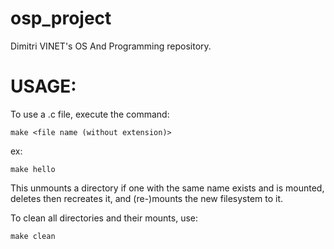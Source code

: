 # osp_project

Dimitri VINET's OS And Programming repository.


# USAGE:

To use a .c file, execute the command:

   
    make <file name (without extension)>
    
ex:
    
    make hello
    
    
This unmounts a directory if one with the same name exists and is mounted, deletes then recreates it, and (re-)mounts the new filesystem to it.



To clean all directories and their mounts, use:

    make clean
